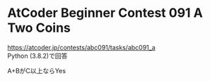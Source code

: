 # AtCoder Beginner Contest 091 A Two Coins  
https://atcoder.jp/contests/abc091/tasks/abc091_a  
Python (3.8.2)で回答  

A+BがC以上ならYes
